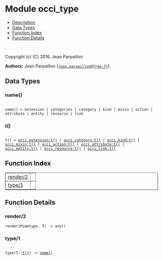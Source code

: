 

# Module occi_type #
* [Description](#description)
* [Data Types](#types)
* [Function Index](#index)
* [Function Details](#functions)

.

Copyright (c) (C) 2016, Jean Parpaillon

__Authors:__ Jean Parpaillon ([`jean.parpaillon@free.fr`](mailto:jean.parpaillon@free.fr)).

<a name="types"></a>

## Data Types ##




### <a name="type-name">name()</a> ###


<pre><code>
name() = extension | categories | category | kind | mixin | action | attribute | entity | resource | link
</code></pre>




### <a name="type-t">t()</a> ###


<pre><code>
t() = <a href="occi_extension.md#type-t">occi_extension:t()</a> | <a href="occi_category.md#type-t">occi_category:t()</a> | <a href="occi_kind.md#type-t">occi_kind:t()</a> | <a href="occi_mixin.md#type-t">occi_mixin:t()</a> | <a href="occi_action.md#type-t">occi_action:t()</a> | <a href="occi_attribute.md#type-t">occi_attribute:t()</a> | <a href="occi_entity.md#type-t">occi_entity:t()</a> | <a href="occi_resource.md#type-t">occi_resource:t()</a> | <a href="occi_link.md#type-t">occi_link:t()</a>
</code></pre>

<a name="index"></a>

## Function Index ##


<table width="100%" border="1" cellspacing="0" cellpadding="2" summary="function index"><tr><td valign="top"><a href="#render-2">render/2</a></td><td></td></tr><tr><td valign="top"><a href="#type-1">type/1</a></td><td></td></tr></table>


<a name="functions"></a>

## Function Details ##

<a name="render-2"></a>

### render/2 ###

`render(Mimetype, T) -> any()`

<a name="type-1"></a>

### type/1 ###

<pre><code>
type(T::<a href="#type-t">t()</a>) -&gt; <a href="#type-name">name()</a>
</code></pre>
<br />

